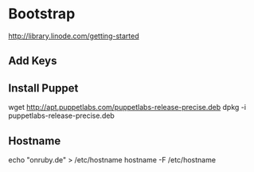 # Bootstrap

http://library.linode.com/getting-started

## Add Keys

## Install Puppet

wget http://apt.puppetlabs.com/puppetlabs-release-precise.deb
dpkg -i puppetlabs-release-precise.deb

## Hostname

echo "onruby.de" > /etc/hostname
hostname -F /etc/hostname
